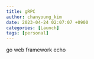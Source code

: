 ```yaml
---
title: gRPC
author: chanyoung_kim
date: 2023-04-24 02:07:07 +0900
categories: [Launch]
tags: [personal]
---
```


go web framework echo
